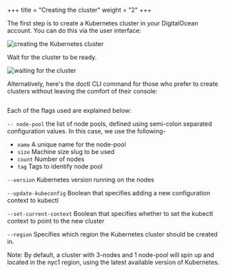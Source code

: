 +++
title = "Creating the cluster"
weight = "2"
+++

The first step is to create a Kubernetes cluster in your DigitalOcean account. You can do this via the user interface:

![creating the Kubernetes cluster](/cf4k8s-do/img/do-1.png "Creating a Kubernetes Cluster on DigitalOcean")

Wait for the cluster to be ready.

![waiting for the cluster](/cf4k8s-do/img/do-2.png "Wait for the cluster to be ready")

Alternatively, here's the doctl CLI command for those who prefer to create clusters without leaving the comfort of their console:

```doctl kubernetes cluster create cf4k8s-demo --node-pool "name=cf-k8s;size=s-4vcpu-8gb;count=5;tag=cf-k8s-ftw" --version 1.17.11-do.1 --update-kubeconfig true --set-current-context true --region sfo2 
```

Each of the flags used are explained below: 

`-- node-pool` the list of node pools, defined using semi-colon separated configuration values. In this case, we use the following-
* `name` A unique name for the node-pool
* `size` Machine size slug to be used
* `count` Number of nodes
* `tag` Tags to identify node pool

`--version` Kubernetes version running on the nodes

`--update-kubeconfig` Boolean that specifies adding a new configuration context to kubectl 

`--set-current-context` Boolean that specifies whether to set the kubectl context to point to the new cluster 

`--region` Specifies which region the Kubernetes cluster should be created in. 

Note: By default, a cluster with 3-nodes and 1 node-pool will spin up and located in the nyc1 region, using the latest available version of Kubernetes.
